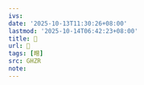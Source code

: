 ```yaml
---
ivs:
date: '2025-10-13T11:30:26+08:00'
lastmod: '2025-10-14T06:42:23+08:00'
title: 󰥲
url: 󰥲
tags: [㽪]
src: GHZR
note:
---
```

